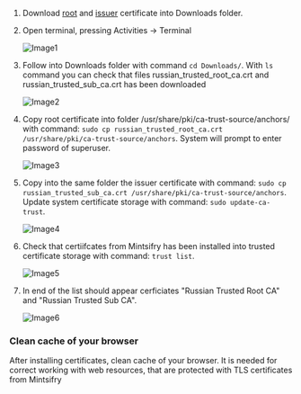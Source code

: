 1. Download [root](https://gu-st.ru/content/lending/russian_trusted_root_ca_pem.crt) and [issuer](https://gu-st.ru/content/lending/russian_trusted_sub_ca_pem.crt) certificate into Downloads folder.

2. Open terminal, pressing Activities → Terminal

   ![Image1](/tls/linux/linux-terminal-app.jpg)

3. Follow into Downloads folder with command `cd Downloads/`. With `ls` command you can check that files russian_trusted_root_ca.crt and russian_trusted_sub_ca.crt has been downloaded

   ![Image2](/tls/linux/linux-check-downloads.jpg)

4. Copy root certificate into folder /usr/share/pki/ca-trust-source/anchors/ with command: `sudo cp russian_trusted_root_ca.crt /usr/share/pki/ca-trust-source/anchors`. System will prompt to enter password of superuser.

   ![Image3](/tls/linux/linux-copy-root-cert.jpg)

5. Copy into the same folder the issuer certificate with command: `sudo cp russian_trusted_sub_ca.crt /usr/share/pki/ca-trust-source/anchors`. Update system certificate storage with command: `sudo update-ca-trust`.

   ![Image4](/tls/linux/linux-copy-issuer-cert.jpg)

6. Check that certiifcates from Mintsifry has been installed into trusted certificate storage with command: `trust list`.

   ![Image5](/tls/linux/linux-trust-list.jpg)

7. In end of the list should appear cerficiates "Russian Trusted Root CA" and "Russian Trusted Sub CA".

   ![Image6](/tls/linux/linux-trust-list-output.jpg)

### Clean cache of your browser

After installing certificates, clean cache of your browser. It is needed for correct working with web resources, that are protected with TLS certificates from Mintsifry
